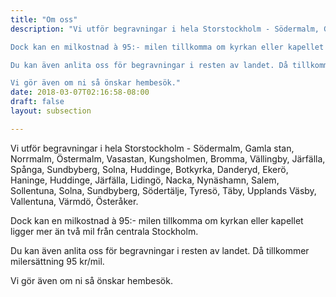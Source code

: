 ```yaml
---
title: "Om oss"
description: "Vi utför begravningar i hela Storstockholm - Södermalm, Gamla stan, Norrmalm, Östermalm, Vasastan, Kungsholmen, Bromma, Vällingby, Järfälla, Spånga, Sundbyberg, Solna, Huddinge, Botkyrka, Danderyd, Ekerö, Haninge, Huddinge, Järfälla, Lidingö, Nacka,  Nynäshamn, Salem, Sollentuna, Solna, Sundbyberg, Södertälje, Tyresö, Täby, Upplands Väsby, Vallentuna, Värmdö, Österåker.

Dock kan en milkostnad à 95:- milen tillkomma om kyrkan eller kapellet ligger mer än två mil från centrala Stockholm.

Du kan även anlita oss för begravningar i resten av landet. Då tillkommer milersättning 95 kr/mil.

Vi gör även om ni så önskar hembesök."
date: 2018-03-07T02:16:58-08:00
draft: false
layout: subsection

---
```



Vi utför begravningar i hela Storstockholm - Södermalm, Gamla stan, Norrmalm, Östermalm, Vasastan, Kungsholmen, Bromma, Vällingby, Järfälla, Spånga, Sundbyberg, Solna, Huddinge, Botkyrka, Danderyd, Ekerö, Haninge, Huddinge, Järfälla, Lidingö, Nacka,  Nynäshamn, Salem, Sollentuna, Solna, Sundbyberg, Södertälje, Tyresö, Täby, Upplands Väsby, Vallentuna, Värmdö, Österåker.

Dock kan en milkostnad à 95:- milen tillkomma om kyrkan eller kapellet ligger mer än två mil från centrala Stockholm.

Du kan även anlita oss för begravningar i resten av landet. Då tillkommer milersättning 95 kr/mil.

Vi gör även om ni så önskar hembesök.
